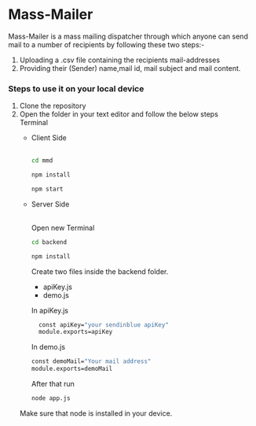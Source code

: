 # Mass-Mailer
Mass-Mailer is a mass mailing dispatcher through which anyone can send mail to a number of recipients by following these two steps:-

<ol>
  <li>Uploading a .csv file containing the recipients mail-addresses</li>
  <li>Providing their (Sender) name,mail id, mail subject and mail content.</li>
  </ol>
  
  ### Steps to use it on your local device
  <ol>
  <li>Clone the repository</li>
  <li> Open the folder in your text editor and follow the below steps</li>
  Terminal
 <br/>
  <ul>
    <li>Client Side</li>
    <br/>

```sh
cd mmd

```

```sh
npm install
```
```sh
npm start
```
<li> Server Side </li>
    <br/>
    
Open new Terminal
    
```sh
cd backend
```
```sh
npm install
```
Create two files inside the backend folder.
 <ul>
   <li>apiKey.js</li>
   <li>demo.js</li>
    </ul>
  
 In apiKey.js
  
```sh
  const apiKey="your sendinblue apiKey"
  module.exports=apiKey
```
In demo.js
```sh
const demoMail="Your mail address"
module.exports=demoMail
```
After that run
```sh
node app.js
```
  </ul>
Make sure that node is installed in your device.
